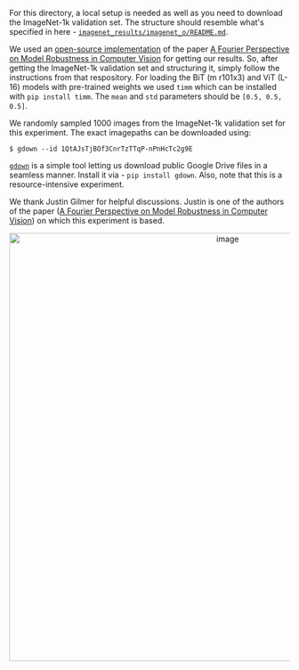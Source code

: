 For this directory, a local setup is needed as well as you need to download the ImageNet-1k validation set. The structure should resemble what's specified in here - [`imagenet_results/imagenet_o/README.md`](https://github.com/sayakpaul/robustness-vit/tree/master/imagenet_results/imagenet_o#readme).

We used an [open-source implementation](https://github.com/gatheluck/FourierHeatmap) of the paper [A Fourier Perspective on Model Robustness in Computer Vision](https://arxiv.org/abs/1906.08988) for getting our results. So, after getting the ImageNet-1k validation set and structuring it, simply follow the instructions from that respository. For loading the BiT (m r101x3) and ViT (L-16) models with pre-trained weights we used `timm` which can be installed with `pip install timm`. The `mean` and `std` parameters should be `[0.5, 0.5, 0.5]`.

We randomly sampled 1000 images from the ImageNet-1k validation set for this experiment. The exact imagepaths can be downloaded using:

```shell
$ gdown --id 1QtAJsTjBOf3CnrTzTTqP-nPnHcTc2g9E
```

[`gdown`](https://pypi.org/project/gdown/) is a simple tool letting us download public Google Drive files in a seamless manner. Install it via - `pip install gdown`. Also, note that this is a resource-intensive experiment.

We thank Justin Gilmer for helpful discussions. Justin is one of the authors of the paper ([A Fourier Perspective on Model Robustness in Computer Vision](https://arxiv.org/abs/1906.08988)) on which this experiment is based. 

<div align="center">
<img width="769" alt="image" src="https://user-images.githubusercontent.com/22957388/197405999-27bf07ca-60a8-430e-9d47-ed75205af8c1.png" width=600>
</div>

